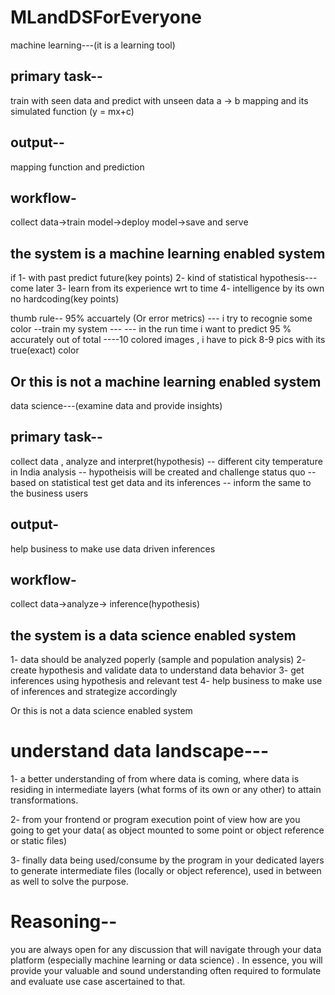 # MLandDSForEveryone
machine learning---(it is a learning tool)

primary task--
-----------------
train with seen data and predict with unseen data
a -> b mapping and its simulated function (y = mx+c)

output--
---------
mapping function and prediction

workflow- 
----------
collect data->train model->deploy model->save and serve


the system is a machine learning enabled system
------------------------------------------------
if 
1- with past predict future(key points)
2- kind of statistical hypothesis---come later
3- learn from its experience wrt to time 
4- intelligence by its own no hardcoding(key points)

thumb rule-- 95% accuartely (Or error metrics)
--- i try to recognie some color --train my system ---
--- in the run time i want to predict 95 % accurately out of total
----10 colored images , i have to pick 8-9 pics with its true(exact) color


Or this is not a machine learning enabled system
-------------------------------------------------
data science---(examine data and provide insights)


primary task--
--------------
collect data , analyze and interpret(hypothesis)
-- different city temperature in India analysis
-- hypotheisis will be created and challenge status quo
-- based on statistical test get data and its inferences
-- inform the same to the business users 

output-
-------- 
help business to make use data driven inferences

workflow-
---------
collect data->analyze-> inference(hypothesis)

the system is a data science enabled system
-------------------------------------------
1- data should be analyzed poperly (sample and population analysis)
2- create hypothesis and validate data to understand data behavior
3- get inferences using hypothesis and relevant test
4- help business to make use of inferences and strategize accordingly

Or this is not a data science enabled system


understand data landscape---
============================

1- a better understanding of from where data is coming, 
where data is residing in intermediate layers (what forms of its own or any other) 
to attain transformations.

2- from your frontend or program execution point of view how are you going to get 
your data( as object mounted to some point or object reference or static files)

3- finally data being used/consume by the program in your dedicated layers to generate 
intermediate files (locally or object reference), used in between as well to solve the 
purpose.


Reasoning--
===========
you are always open for any discussion that will navigate through your data 
platform (especially machine learning or data science) . In essence, you will provide 
your valuable and sound understanding often required to formulate and evaluate use case 
ascertained to that.







